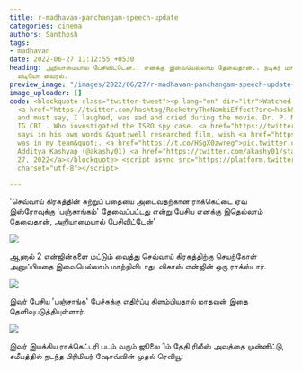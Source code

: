 ```yaml
---
title: r-madhavan-panchangam-speech-update
categories: cinema
authors: Santhosh
tags:
- madhavan
date: 2022-06-27 11:12:55 +0530
heading: அறியாமையால் பேசிவிட்டேன்.. எனக்கு இவையெல்லாம் தேவைதான்.. நடிகர் மாதவன் சரண்டர்..
  வீடியோ வைரல்.
preview_image: "/images/2022/06/27/r-madhavan-panchangam-speech-update-jpg.jpeg"
image_uploader: []
code: <blockquote class="twitter-tweet"><p lang="en" dir="ltr">Watched screening of
  <a href="https://twitter.com/hashtag/RocketryTheNambiEffect?src=hash&amp;ref_src=twsrc%5Etfw">#RocketryTheNambiEffect</a>
  and must say, I laughed, was sad and cried during the movie. Dr. P. M. Nair. Former
  IG CBI . Who investigated the ISRO spy case. <a href="https://twitter.com/hashtag/rocketrythefilm?src=hash&amp;ref_src=twsrc%5Etfw">#rocketrythefilm</a>
  says in his own words &quot;well researched film, wish <a href="https://twitter.com/ActorMadhavan?ref_src=twsrc%5Etfw">@ActorMadhavan</a>
  was in my team&quot;. <a href="https://t.co/HSgX0zwreg">pic.twitter.com/HSgX0zwreg</a></p>&mdash;
  Additya Kashyap (@akashy01) <a href="https://twitter.com/akashy01/status/1541295109035069441?ref_src=twsrc%5Etfw">June
  27, 2022</a></blockquote> <script async src="https://platform.twitter.com/widgets.js"
  charset="utf-8"></script>

---
```


'செவ்வாய் கிரகத்தின் சுற்றுப் பதையை அடைவதற்கான ராக்கெட்டை ஏவ இஸ்ரோவுக்கு 'பஞ்சாங்கம்' தேவைப்பட்டது என்று பேசிய எனக்கு இதெல்லாம் தேவைதான், அறியாமையால் பேசிவிட்டேன்'

![](/images/2022/06/27/madhavan-rocketary-film-update-2-jpg.jpeg)

ஆனால் 2 என்ஜின்களை மட்டும் வைத்து செவ்வாய் கிரகத்திற்கு செயற்கோள் அனுப்பியதை இவையெல்லாம் மாற்றிவிடாது. விகாஸ் என்ஜின் ஒரு ராக்ஸ்டார்.

![](/images/2022/06/27/madhavan-rocketary-film-update-1-jpg.jpeg)

இவர் பேசிய 'பஞ்சாங்க' பேச்சுக்கு எதிர்ப்பு கிளம்பியதால் மாதவன் இதை தெளிவுபடுத்தியுள்ளார்.

![](/images/2022/06/27/madhavan-rocketary-film-update-jpg.jpeg)

இவர் இயக்கிய ராக்கெட்டரி படம் வரும் ஜூலை 1ம் தேதி ரிலீஸ் அவத்தை முன்னிட்டு, சமீபத்தில் நடந்த பிரிமியர் ஷோவ்வின் முதல் ரெவியூ:
